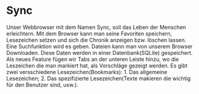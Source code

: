 # Sync
Unser Webbrowser mit dem Namen Sync, soll das Leben der Menschen erleichtern. Mit dem Browser kann man seine Favoriten speichern,
Lesezeichen setzen und sich die Chronik anzeigen bzw. löschen lassen. Eine Suchfunktion wird es geben. Dateien kann man von 
unserem Browser Downloaden. Diese Daten werden in einer Datenbank(SQLite) gespeichert. Als neues Feature fügen wir Tabs 
an der unteren Leiste hinzu, wo die Leszeichen die man markiert hat, als Vorschläge gezeigt werden. Es gibt zwei versschiedene Lesezeichen(Bookmarks): 1. Das allgemeine Lesezeichen; 2. Das spezifizierte Lesezeichen(Texte makieren die wichtig für den Benutzer sind, usw.).



